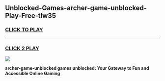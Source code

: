 
## Unblocked-Games-archer-game-unblocked-Play-Free-tlw35
<h3>
<a href="https://premium76.site?title=archer-game-unblocked&ref=18A1">CLICK TO PLAY</a></h3>
<hr>

<h3>
<a href="https://premium76.site?title=archer-game-unblocked&ref=18A1">CLICK 2 PLAY</a>
  
</h3>

<a href="https://premium76.site?title=archer-game-unblocked&ref=18A1"><img src="https://clearcache.store/games.png"></a>


**archer-game-unblocked games unblocked: Your Gateway to Fun and Accessible Online Gaming**
